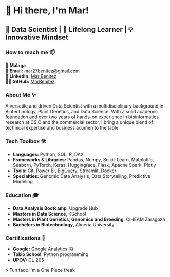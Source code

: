 # 👋 Hi there, I'm Mar!

## 🚀 Data Scientist | 🌱 Lifelong Learner | 💡 Innovative Mindset

### How to reach me 📫
📍 **Malaga**  
📧 **Email:** [mar27benitez@gmail.com](mailto:mar27benitez@gmail.com)  
🔗 **LinkedIn:** [Mar Benitez](https://www.linkedin.com/in/mar-benitez-506910192)  
👨‍💻 **GitHub:** [MarBenitez](https://github.com/MarBenitez)

### About Me ✨
A versatile and driven Data Scientist with a multidisciplinary background in Biotechnology, Plant Genetics, and Data Science. With a solid academic foundation and over two years of hands-on experience in bioinformatics research at CSIC and the commercial sector, I bring a unique blend of technical expertise and business acumen to the table.

### Tech Toolbox 🛠️
- **Languages:** Python, SQL, R, DAX
- **Frameworks & Libraries:** Pandas, Numpy, Scikit-Learn, Matplotlib, Seaborn, PyTorch, Keras, Huggingface, Flask, Apache Spark, Plotly
- **Tools:** Git, Power BI, BigQuery, Streamlit, Docker
- **Specialties:** Genomic Data Analysis, Data Storytelling, Predictive Modeling

### Education 🎓
- **Data Analysis Bootcamp**, Upgrade Hub
- **Masters in Data Science**, KSchool
- **Masters in Plant Genetics, Genomics and Breeding**, CIHEAM Zaragoza
- **Bachelors in Biotechnology**, Almeria University

### Certifications 📜
- **Google:** Google Analytics IQ
- **Tokio School**: Python programming
- **UPOV:** DL-205


⚡ Fun fact: I'm a One Piece freak
